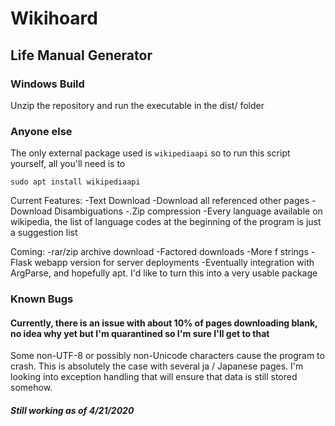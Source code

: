 # Wikihoard
## Life Manual Generator

### Windows Build
Unzip the repository and run the executable in the dist/ folder

### Anyone else
The only external package used is ```wikipediaapi``` so to run this script yourself, all you'll need is to

```sudo apt install wikipediaapi```


Current Features:
	-Text Download
	-Download all referenced other pages
	-Download Disambiguations
	-.Zip compression
	-Every language available on wikipedia, the list of language codes 
		at the beginning of the program is just a suggestion list

Coming:
	-rar/zip archive download
	-Factored downloads
	-More f strings
	-Flask webapp version for server deployments
	-Eventually integration with ArgParse, and hopefully apt. I'd like to turn this into a very usable package

### Known Bugs
#### Currently, there is an issue with about 10% of pages downloading blank, no idea why yet but I'm quarantined so I'm sure I'll get to that

Some non-UTF-8 or possibly non-Unicode characters cause the program to crash.
This is absolutely the case with several ja / Japanese pages. I'm looking into
exception handling that will ensure that data is still stored somehow.

##### Still working as of 4/21/2020
